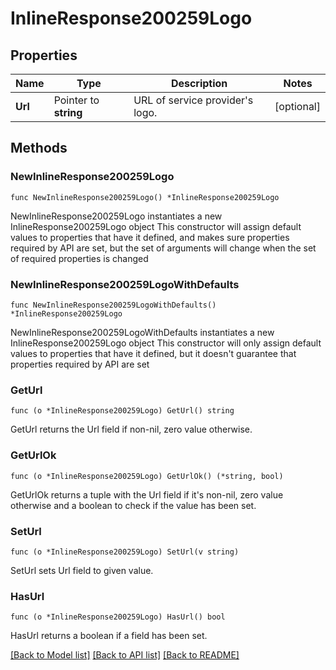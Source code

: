# InlineResponse200259Logo

## Properties

Name | Type | Description | Notes
------------ | ------------- | ------------- | -------------
**Url** | Pointer to **string** | URL of service provider&#39;s logo. | [optional] 

## Methods

### NewInlineResponse200259Logo

`func NewInlineResponse200259Logo() *InlineResponse200259Logo`

NewInlineResponse200259Logo instantiates a new InlineResponse200259Logo object
This constructor will assign default values to properties that have it defined,
and makes sure properties required by API are set, but the set of arguments
will change when the set of required properties is changed

### NewInlineResponse200259LogoWithDefaults

`func NewInlineResponse200259LogoWithDefaults() *InlineResponse200259Logo`

NewInlineResponse200259LogoWithDefaults instantiates a new InlineResponse200259Logo object
This constructor will only assign default values to properties that have it defined,
but it doesn't guarantee that properties required by API are set

### GetUrl

`func (o *InlineResponse200259Logo) GetUrl() string`

GetUrl returns the Url field if non-nil, zero value otherwise.

### GetUrlOk

`func (o *InlineResponse200259Logo) GetUrlOk() (*string, bool)`

GetUrlOk returns a tuple with the Url field if it's non-nil, zero value otherwise
and a boolean to check if the value has been set.

### SetUrl

`func (o *InlineResponse200259Logo) SetUrl(v string)`

SetUrl sets Url field to given value.

### HasUrl

`func (o *InlineResponse200259Logo) HasUrl() bool`

HasUrl returns a boolean if a field has been set.


[[Back to Model list]](../README.md#documentation-for-models) [[Back to API list]](../README.md#documentation-for-api-endpoints) [[Back to README]](../README.md)


